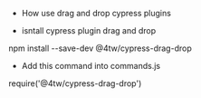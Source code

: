 - How use drag and drop cypress plugins

- isntall cypress plugin drag and drop

npm install --save-dev @4tw/cypress-drag-drop 

- Add this command into commands.js

require('@4tw/cypress-drag-drop') 

